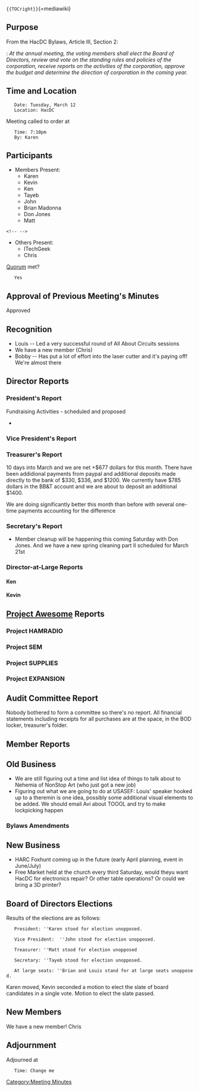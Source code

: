 `{{TOCright}}`{=mediawiki}

## Purpose

From the HacDC Bylaws, Article III, Section 2:

:   *At the annual meeting, the voting members shall elect the Board of
    Directors, review and vote on the standing rules and policies of the
    corporation, receive reports on the activities of the corporation,
    approve the budget and determine the direction of corporation in the
    coming year.*

## Time and Location

`   Date: Tuesday, March 12`\
`   Location: HacDC`

Meeting called to order at

`   Time: 7:10pm`\
`   By: Karen`

## Participants

-   Members Present:
    -   Karen
    -   Kevin
    -   Ken
    -   Tayeb
    -   John
    -   Brian Madonna
    -   Don Jones
    -   Matt

```{=html}
<!-- -->
```
-   Others Present:
    -   ITechGeek
    -   Chris

[Quorum](Quorum) met?

`   Yes`

## Approval of Previous Meeting's Minutes

Approved

## Recognition

-   Louis -- Led a very successful round of All About Circuits sessions
-   We have a new member (Chris)
-   Bobby -- Has put a lot of effort into the laser cutter and it's
    paying off! We're almost there

## Director Reports

### President's Report

Fundraising Activities - scheduled and proposed

-   

### Vice President's Report

### Treasurer's Report

10 days into March and we are net +\$677 dollars for this month. There
have been addidional payments from paypal and additional deposits made
directly to the bank of \$330, \$336, and \$1200. We currently have
\$785 dollars in the BB&T account and we are about to deposit an
additional \$1400.

We are doing significantly better this month than before with several
one-time payments accounting for the difference

### Secretary's Report

-   Member cleanup will be happening this coming Saturday with Don
    Jones. And we have a new spring cleaning part II scheduled for March
    21st

### Director-at-Large Reports

#### Ken

#### Kevin

## [Project Awesome](:Category:Project_Awesome) Reports

### Project HAMRADIO

### Project SEM

### Project SUPPLIES

### Project EXPANSION

## Audit Committee Report

Nobody bothered to form a committee so there's no report. All financial
statements including receipts for all purchases are at the space, in the
BOD locker, treasurer's folder.

## Member Reports

## Old Business

-   We are still figuring out a time and list idea of things to talk
    about to Nehemia of NonStop Art (who just got a new job)
-   Figuring out what we are going to do at USASEF: Louis' speaker
    hooked up to a theremin is one idea, possibly some additional visual
    elements to be added. We should email Avi about TOOOL and try to
    make lockpicking happen

### Bylaws Amendments

## New Business

-   HARC Foxhunt coming up in the future (early April planning, event in
    June/July)
-   Free Market held at the church every third Saturday, would theyu
    want HacDC for electronics repair? Or other table operations? Or
    could we bring a 3D printer?

## Board of Directors Elections

Results of the elections are as follows:

`   President: ''Karen stood for election unopposed.`

`   Vice President:  ''John stood for election unopposed.`

`   Treasurer: ''Matt stood for election unopposed`

`   Secretary: ''Tayeb stood for election unopposed.`

`   At large seats: ''Brian and Louis stand for at large seats unopposed.`

Karen moved, Kevin seconded a motion to elect the slate of board
candidates in a single vote. Motion to elect the slate passed.

## New Members

We have a new member! Chris

## Adjournment

Adjourned at

`   Time: Change me`

[Category:Meeting Minutes](Category:Meeting_Minutes)
